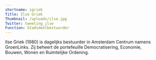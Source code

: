 ```yaml
---
shortname: igriek
Title: Ilse Griek
Thumbnail: /uploads/ilse.jpg
Twitter: tweeting_ilse
Function: Stadsdeelbestuurder
---
```

Ilse Griek (1980) is dagelijks bestuurder in Amsterdam Centrum namens GroenLinks. Zij beheert de portefeuille Democratisering, Economie, Bouwen, Wonen en Ruimtelijke Ordening.
